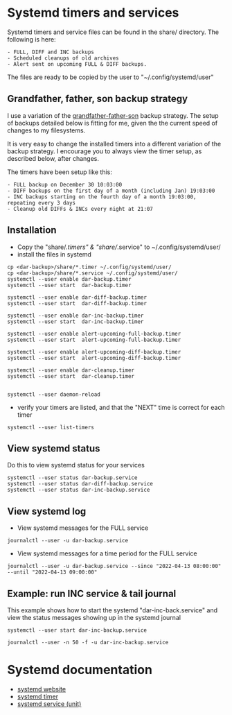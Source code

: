 # Systemd timers and services

  Systemd timers and service files can be found in the share/ directory.
  The following is here: 
  
    - FULL, DIFF and INC backups 
    - Scheduled cleanups of old archives
    - Alert sent on upcoming FULL & DIFF backups.

  The files are ready to be copied by the user to "~/.config/systemd/user"

## Grandfather, father, son backup strategy
  I use a variation of the [grandfather-father-son](https://en.wikipedia.org/wiki/Backup_rotation_scheme#Grandfather-father-son) backup strategy. The setup of backups detailed below is fitting for me, given the the current speed of changes to my filesystems.

  It is very easy to change the installed timers into a different variation of the backup strategy. I encourage you to always view the timer setup, as described below, after changes.


  The timers have been setup like this:

    - FULL backup on December 30 10:03:00
    - DIFF backups on the first day of a month (including Jan) 19:03:00
    - INC backups starting on the fourth day of a month 19:03:00, repeating every 3 days
    - Cleanup old DIFFs & INCs every night at 21:07
  
## Installation

  - Copy the "share/*.timers" &  "share/*.service" to ~/.config/systemd/user/
  - install the files in systemd

  ````
  cp <dar-backup>/share/*.timer ~/.config/systemd/user/ 
  cp <dar-backup>/share/*.service ~/.config/systemd/user/ 
  systemctl --user enable dar-backup.timer
  systemctl --user start  dar-backup.timer
  
  systemctl --user enable dar-diff-backup.timer
  systemctl --user start  dar-diff-backup.timer
  
  systemctl --user enable dar-inc-backup.timer
  systemctl --user start  dar-inc-backup.timer

  systemctl --user enable alert-upcoming-full-backup.timer
  systemctl --user start  alert-upcoming-full-backup.timer

  systemctl --user enable alert-upcoming-diff-backup.timer
  systemctl --user start  alert-upcoming-diff-backup.timer

  systemctl --user enable dar-cleanup.timer
  systemctl --user start  dar-cleanup.timer

  
  systemctl --user daemon-reload
  ````
  - verify your timers are listed, and that the "NEXT" time is correct for each timer

  ````
  systemctl --user list-timers
  ````

## View systemd status
  Do this to view systemd status for your services

  ````
  systemctl --user status dar-backup.service
  systemctl --user status dar-diff-backup.service
  systemctl --user status dar-inc-backup.service
  ````

## View systemd log

  - View systemd messages for the FULL service
  ````
  journalctl --user -u dar-backup.service
  ````

  - View systemd messages for a time period for the FULL service
  ````
  journalctl --user -u dar-backup.service --since "2022-04-13 08:00:00"  --until "2022-04-13 09:00:00"
  ````

## Example: run INC service & tail journal
  This example shows how to start the systemd "dar-inc-back.service" and view the status messages showing up in the systemd journal
  ````
  systemctl --user start dar-inc-backup.service

  journalctl --user -n 50 -f -u dar-inc-backup.service
  ````


# Systemd documentation

  - [systemd website](https://systemd.io/)
  - [systemd timer](https://www.freedesktop.org/software/systemd/man/systemd.timer.html)
  - [systemd service (unit)](https://www.freedesktop.org/software/systemd/man/systemd.unit.html)

